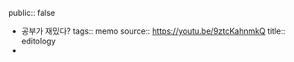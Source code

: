 public:: false

- 공부가 재밌다?
  tags:: memo
  source:: https://youtu.be/9ztcKahnmkQ
  title:: editology
-